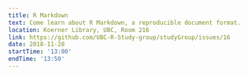 ```yaml
---
title: R Markdown
text: Come learn about R Markdown, a reproducible document format.
location: Koerner Library, UBC, Room 216
link: https://github.com/UBC-R-Study-group/studyGroup/issues/16
date: 2018-11-28
startTime: '13:00'
endTime: '13:50'
---
```

